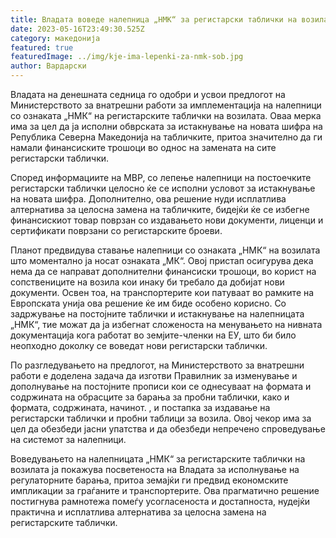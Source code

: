```yaml
---
title: Владата воведе налепница „НМК“ за регистарски таблички на возила
date: 2023-05-16T23:49:30.525Z
category: македонија
featured: true
featuredImage: ../img/kje-ima-lepenki-za-nmk-sob.jpg
author: Вардарски
---
```

Владата на денешната седница го одобри и усвои предлогот на Министерството за внатрешни работи за имплементација на налепници со ознаката „НМК“ на регистарските таблички на возилата. Оваа мерка има за цел да ја исполни обврската за истакнување на новата шифра на Република Северна Македонија на табличките, притоа значително да ги намали финансиските трошоци во однос на замената на сите регистарски таблички.

Според информациите на МВР, со лепење налепници на постоечките регистарски таблички целосно ќе се исполни условот за истакнување на новата шифра. Дополнително, ова решение нуди исплатлива алтернатива за целосна замена на табличките, бидејќи ќе се избегне финансискиот товар поврзан со издавањето нови документи, лиценци и сертификати поврзани со регистарските броеви.

Планот предвидува ставање налепници со ознаката „НМК“ на возилата што моментално ја носат ознаката „МК“. Овој пристап осигурува дека нема да се направат дополнителни финансиски трошоци, во корист на сопствениците на возила кои инаку би требало да добијат нови документи. Освен тоа, на транспортерите кои патуваат во рамките на Европската унија ова решение ќе им биде особено корисно. Со задржување на постојните таблички и истакнување на налепницата „НМК“, тие можат да ја избегнат сложеноста на менувањето на нивната документација кога работат во земјите-членки на ЕУ, што би било неопходно доколку се воведат нови регистарски таблички.

По разгледувањето на предлогот, на Министерството за внатрешни работи е доделена задача да изготви Правилник за изменување и дополнување на постојните прописи кои се однесуваат на формата и содржината на обрасците за барања за пробни таблички, како и формата, содржината, начинот. , и постапка за издавање на регистарски таблички и пробни таблици за возила. Овој чекор има за цел да обезбеди јасни упатства и да обезбеди непречено спроведување на системот за налепници.

Воведувањето на налепницата „НМК“ за регистарските таблички на возилата ја покажува посветеноста на Владата за исполнување на регулаторните барања, притоа земајќи ги предвид економските импликации за граѓаните и транспортерите. Ова прагматично решение постигнува рамнотежа помеѓу усогласеноста и достапноста, нудејќи практична и исплатлива алтернатива за целосна замена на регистарските таблички.